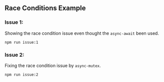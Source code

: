 ## Race Conditions Example

### Issue 1:
Showing the race condition issue even thought the `async-await` been used.
```
npm run issue:1
```

### Issue 2:
Fixing the race condition issue by `async-mutex`.
```
npm run issue:2
```
